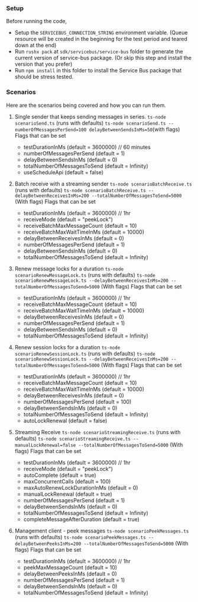 ### Setup

Before running the code,

- Setup the `SERVICEBUS_CONNECTION_STRING` environment variable. (Queue resource will be created in the beginning for the test period and teared down at the end)
- Run `rushx pack` at `sdk/servicebus/service-bus` folder to generate the current version of service-bus package. (Or skip this step and install the version that you prefer)
- Run `npm install` in this folder to install the Service Bus package that should be stress tested.

### Scenarios

Here are the scenarios being covered and how you can run them.

1. Single sender that keeps sending messages in series.
   `ts-node scenarioSend.ts` (runs with defaults)
   `ts-node scenarioSend.ts --numberOfMessagesPerSend=100 delayBetweenSendsInMs=50`(with flags)
   Flags that can be set

   - testDurationInMs (default = 3600000) // 60 minutes
   - numberOfMessagesPerSend (default = 1)
   - delayBetweenSendsInMs (default = 0)
   - totalNumberOfMessagesToSend (default = Infinity)
   - useScheduleApi (default = false)

2. Batch receive with a streaming sender
   `ts-node scenarioBatchReceive.ts` (runs with defaults)
   `ts-node scenarioBatchReceive.ts --delayBetweenReceivesInMs=200 --totalNumberOfMessagesToSend=5000` (With flags)
   Flags that can be set

   - testDurationInMs (default = 3600000) // 1hr
   - receiveMode (default = "peekLock")
   - receiveBatchMaxMessageCount (default = 10)
   - receiveBatchMaxWaitTimeInMs (default = 10000)
   - delayBetweenReceivesInMs (default = 0)
   - numberOfMessagesPerSend (default = 1)
   - delayBetweenSendsInMs (default = 0)
   - totalNumberOfMessagesToSend (default = Infinity)

3. Renew message locks for a duration
   `ts-node scenarioRenewMessageLock.ts` (runs with defaults)
   `ts-node scenarioRenewMessageLock.ts --delayBetweenReceivesInMs=200 --totalNumberOfMessagesToSend=5000` (With flags)
   Flags that can be set

   - testDurationInMs (default = 3600000) // 1hr
   - receiveBatchMaxMessageCount (default = 10)
   - receiveBatchMaxWaitTimeInMs (default = 10000)
   - delayBetweenReceivesInMs (default = 0)
   - numberOfMessagesPerSend (default = 1)
   - delayBetweenSendsInMs (default = 0)
   - totalNumberOfMessagesToSend (default = Infinity)

4. Renew session locks for a duration
   `ts-node scenarioRenewSessionLock.ts` (runs with defaults)
   `ts-node scenarioRenewSessionLock.ts --delayBetweenReceivesInMs=200 --totalNumberOfMessagesToSend=5000` (With flags)
   Flags that can be set

   - testDurationInMs (default = 3600000) // 1hr
   - receiveBatchMaxMessageCount (default = 10)
   - receiveBatchMaxWaitTimeInMs (default = 10000)
   - delayBetweenReceivesInMs (default = 0)
   - numberOfMessagesPerSend (default = 100)
   - delayBetweenSendsInMs (default = 0)
   - totalNumberOfMessagesToSend (default = Infinity)
   - autoLockRenewal (default = false)

5. Streaming Receive
   `ts-node scenarioStreamingReceive.ts` (runs with defaults)
   `ts-node scenarioStreamingReceive.ts --manualLockRenewal=false --totalNumberOfMessagesToSend=5000` (With flags)
   Flags that can be set

   - testDurationInMs (default = 3600000) // 1hr
   - receiveMode (default = "peekLock")
   - autoComplete (default = true)
   - maxConcurrentCalls (default = 100)
   - maxAutoRenewLockDurationInMs (default = 0)
   - manualLockRenewal (default = true)
   - numberOfMessagesPerSend (default = 1)
   - delayBetweenSendsInMs (default = 0)
   - totalNumberOfMessagesToSend (default = Infinity)
   - completeMessageAfterDuration (default = true)

6. Management client - peek messages
   `ts-node scenarioPeekMessages.ts` (runs with defaults)
   `ts-node scenarioPeekMessages.ts --delayBetweenPeeksInMs=200 --totalNumberOfMessagesToSend=5000` (With flags)
   Flags that can be set

   - testDurationInMs (default = 3600000) // 1hr
   - peekMaxMessageCount (default = 10)
   - delayBetweenPeeksInMs (default = 0)
   - numberOfMessagesPerSend (default = 1)
   - delayBetweenSendsInMs (default = 0)
   - totalNumberOfMessagesToSend (default = Infinity)
